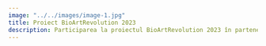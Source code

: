 ```yaml
---
image: "../../images/image-1.jpg"
title: Proiect BioArtRevolution 2023
description: Participarea la proiectul BioArtRevolution 2023 în parteneriat cu Diaspora locală/Romanian Science Festival 
---
```

